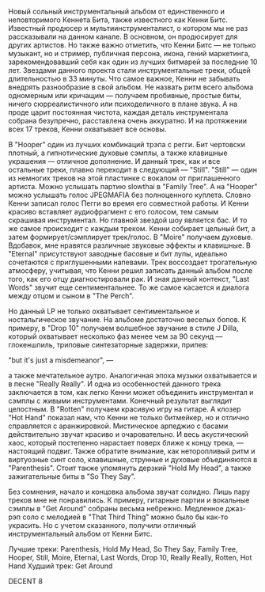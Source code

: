 Новый сольный инструментальный альбом от единственного и неповторимого Кеннета Бита, также известного как Кенни Битс. Известный продюсер и мультиинструменталист, о котором мы не раз рассказывали на данном канале. В основном, он продюсирует для других артистов. Но также важно отметить, что Кенни Битс — не только музыкант, но и стример, публичная персона, икона, гений маркетинга, зарекомендовавший себя как один из лучших битмарей за последние 10 лет. Звездами данного проекта стали инструментальные треки, общей длительностью в 33 минуты. Что самое важное, Кенни не забывать внедрять разнообразие в свой альбом. Не назвать ритм всего альбома одномерным или кричащим — получаем пробивные, простые биты, ничего сюрреалистичного или психоделичного в плане звука. А на проде царит постоянная чистота, каждая деталь инструментала собрана безупречно, расставлена очень аккуратно. И на протяжении всех 17 треков, Кенни охватывает все основы.

В "Hooper" один из лучших комбинаций трэпа с регги. Бит чертовски плотный, а гипнотические духовые сэмплы, а также клавишные украшения — отличное дополнение. И данный трек, как и все остальные треки, плавно переходит в следующий — "Still". "Still" — один из немногих треков на этой пластинке с вокалом от приглашенного артиста. Можно услышать партию slowthai в "Family Tree". А на "Hooper" можно услышать голос JPEGMAFIA без полноценного куплета. Словно Кенни записал голос Пегги во время его совместной работы. И Кенни красиво вставляет аудиофрагмент с его голосом, тем самым скрашивая инструментал. Но главной звездой шоу является бас. И то же самое происходит с каждым треком. Кенни собирает цельный бит, а затем формирует/сэмплирует трек/голос. В "Moire" получаем духовые. Вдобавок, мне нравятся различные звуковые эффекты и клавишные. В "Eternal" присутствуют заводные басовые и бит лупы, идеально сочетаются с приглушенными напевами. Трек воссоздает трогательную атмосферу, учитывая, что Кенни решил записать данный альбом после того, как его отцу диагностировали рак. И зная данный контекст, "Last Words" звучит еще сентиментальнее. То же самое касается и диалога между отцом и сыном в "The Perch".

Но данный LP не только охватывает сентиментальное и ностальгическое звучание. На альбоме достаточно веселых бопов. К примеру, в "Drop 10" получаем волшебное звучание в стиле J Dilla, который охватывает несколько фаз менее чем за 90 секунд — глокеншпиль, триповые синтезаторные задержки, припев:

"but it's just a misdemeanor", —

а также мечтательное аутро. Аналогичная эпоха музыки охватывается и в песне "Really Really". И одна из особенностей данного трека заключается в том, как легко Кенни может объединить инструментал и сэмплы с живыми инструментами. Конечный результат выглядит целостным. В "Rotten" получаем красивую игру на гитаре. А клозер "Hot Hand" показал нам, что Кенни не только битмейкер, но и отлично справляется с аранжировкой. Мистическое арпеджио с басами действительно звучат красиво и очаровательно. И весь акустический хаос, который постепенно нарастает поверх ближе к концу трека, — настоящий подвиг. Также обратите внимание, как неторопливый ритм и виртуозные синт соло, клавишные, струнные и духовые объединяются в "Parenthesis". Стоит также упомянуть дерзкий "Hold My Head", а также зажигательные биты в "So They Say".

Без сомнения, начало и концовка альбома звучат солидно. Лишь пару треков мне не понравились. К примеру, гитарные партии и вокальные сэмплы в "Get Around" собраны весьма небрежно. Медленное джаз-рэп соло с мелодией в "That Third Thing" можно было бы как-то украсить. Но с учетом сказанного, получили отличный инструментальный альбом от Кенни Битс.

Лучшие треки: Parenthesis, Hold My Head, So They Say, Family Tree, Hooper, Still, Moire, Eternal, Last Words, Drop 10, Really Really, Rotten, Hot Hand
Худший трек: Get Around

DECENT 8
